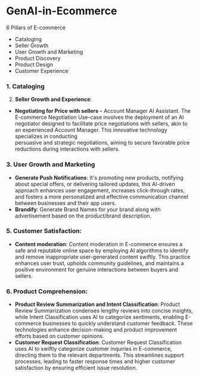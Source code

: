 # GenAI-in-Ecommerce

6 Pillars of E-commerce

- Cataloging
- Seller Growth
- User Growth and Marketing 
- Product Discovery 
- Product Design
- Customer Experience

### 1. **Cataloging**
2. **Seller Growth and Experience**:
  - **Negotiating for Price with sellers** – Account Manager AI Assistant.
  The E-commerce Negotiation Use-case involves the deployment of an AI negotiator designed to facilitate price negotiations with sellers, akin to an experienced Account Manager. This innovative technology specializes in conducting   
  persuasive and strategic negotiations, aiming to secure favorable price reductions during interactions with sellers.

### 3. **User Growth and Marketing**
  - **Generate Push Notifications**: It's promoting new products, notifying about special offers, or delivering tailored updates, this AI-driven approach enhances user engagement, increases click-through rates, and fosters a more   personalized and effective communication channel between businesses and their app users.
  - **Brandify**: Generate Brand Names for your brand along with advertisement based on the product/brand description.

### 5. **Customer Satisfaction**:
- **Content moderation**: Content moderation in E-commerce ensures a safe and reputable online space by employing AI algorithms to identify and remove inappropriate user-generated content swiftly. This practice enhances user trust, upholds community guidelines, and maintains a positive environment for genuine interactions between buyers and sellers.

### 6. **Product Comprehension**: 
- **Product Review Summarization and Intent Classification**: Product Review Summarization condenses lengthy reviews into concise insights, while Intent Classification uses AI to categorize sentiments, enabling E-commerce businesses to quickly understand customer feedback. These technologies enhance decision-making and product improvement efforts based on customer opinions.
- **Customer Request Classification**: Customer Request Classification uses AI to swiftly categorize customer inquiries in E-commerce, directing them to the relevant departments. This streamlines support processes, leading to faster response times and higher customer satisfaction by ensuring efficient issue resolution.




